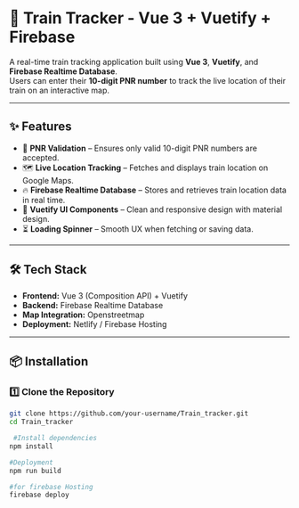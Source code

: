 # 🚝 Train Tracker - Vue 3 + Vuetify + Firebase

A real-time train tracking application built using **Vue 3**, **Vuetify**, and **Firebase Realtime Database**.  
Users can enter their **10-digit PNR number** to track the live location of their train on an interactive map.

---

## ✨ Features
- 🎯 **PNR Validation** – Ensures only valid 10-digit PNR numbers are accepted.
- 🗺 **Live Location Tracking** – Fetches and displays train location on Google Maps.
- 🔥 **Firebase Realtime Database** – Stores and retrieves train location data in real time.
- 🎨 **Vuetify UI Components** – Clean and responsive design with material design.
- ⏳ **Loading Spinner** – Smooth UX when fetching or saving data.

---

## 🛠 Tech Stack
- **Frontend:** Vue 3 (Composition API) + Vuetify
- **Backend:** Firebase Realtime Database
- **Map Integration:** Openstreetmap
- **Deployment:** Netlify / Firebase Hosting

---

## 📦 Installation

### 1️⃣ Clone the Repository
```bash
git clone https://github.com/your-username/Train_tracker.git
cd Train_tracker

 #Install dependencies
npm install

#Deployment
npm run build

#for firebase Hosting
firebase deploy


